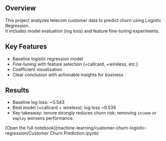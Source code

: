 ## Overview
This project analyzes telecom customer data to predict churn using Logistic Regression.  
It includes model evaluation (log loss) and feature fine-tuning experiments.

## Key Features
- Baseline logistic regression model
- Fine-tuning with feature selection (+callcard, +wireless, etc.)
- Coefficient visualization
- Clear conclusion with actionable insights for business

## Results
- Baseline log loss: ~0.543  
- Best model (+callcard + wireless): log loss ~0.539  
- Key takeaway: tenure strongly reduces churn risk; removing `income` or `employ` worsens performance.

[Open the full notebook](machine-learning/customer-churn-logistic-regression/Customer Churn Prediction.ipynb)
